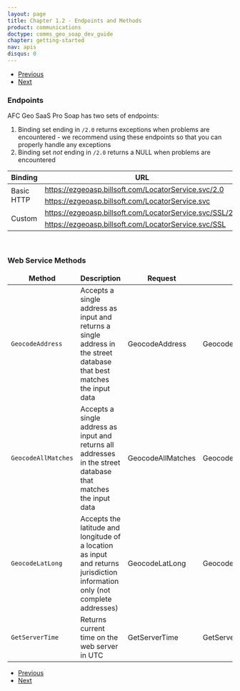 ```yaml
---
layout: page
title: Chapter 1.2 - Endpoints and Methods
product: communications
doctype: comms_geo_soap_dev_guide
chapter: getting-started
nav: apis
disqus: 0
---
```


<ul class="pager">
  <li class="previous"><a href="/communications/dev-guide_geo_soap/getting-started/account-creation/"><i class="glyphicon glyphicon-chevron-left"></i>Previous</a></li>
  <li class="next"><a href="/communications/dev-guide_geo_soap/getting-started/sample-messages/">Next<i class="glyphicon glyphicon-chevron-right"></i></a></li>
</ul>

<h3>Endpoints</h3>

AFC Geo SaaS Pro Soap has two sets of endpoints:
<ol class="dev-guide-list">
  <li>Binding set ending in <code>/2.0</code> returns exceptions when problems are encountered - we recommend using these endpoints so that you can properly handle any exceptions</li>
  <li>Binding set <i>not</i> ending in <code>/2.0</code> returns a NULL when problems are encountered</li>
</ol>

<div class="mobile-table">
  <table class="styled-table">
    <thead>
      <tr>
        <tr>
        <th>Binding</th>
        <th>URL</th>
      </tr>
      </tr>
    </thead>
    <tbody>
      <tr>
        <td rowspan="2">Basic HTTP</td>
        <td><a class="dev-guide-link" href="https://ezgeoasp.billsoft.com/LocatorService.svc/2.0">https://ezgeoasp.billsoft.com/LocatorService.svc/2.0</a></td>
      </tr>
      <tr>
        <td><a class="dev-guide-link" href="https://ezgeoasp.billsoft.com/LocatorService.svc">https://ezgeoasp.billsoft.com/LocatorService.svc</a></td>
      </tr>
      <tr>
        <td rowspan="2">Custom</td>
        <td><a class="dev-guide-link" href="https://ezgeoasp.billsoft.com/LocatorService.svc/SSL/2.0">https://ezgeoasp.billsoft.com/LocatorService.svc/SSL/2.0</a></td>
      </tr>
      <tr>
        <td><a class="dev-guide-link" href="https://ezgeoasp.billsoft.com/LocatorService.svc/SSL">https://ezgeoasp.billsoft.com/LocatorService.svc/SSL</a></td>
      </tr>
    </tbody>
  </table>
</div>
<br/>
<h3>Web Service Methods</h3>
<div class="mobile-table">
  <table class="styled-table">
    <thead>
      <tr>
        <tr>
        <th>Method</th>
        <th>Description</th>
        <th>Request</th>
        <th>Response</th>
      </tr>
      </tr>
    </thead>
    <tbody>
      <tr>
        <td><code>GeocodeAddress</code></td>
        <td>Accepts a single address as input and returns a single address in the street database that best matches the input data</td>
        <td>GeocodeAddress</td>
        <td>GeocodeAddressResponse</td>
      </tr>
      <tr>
        <td><code>GeocodeAllMatches</code></td>
        <td>Accepts a single address as input and returns all addresses in the street database that matches the input data</td>
        <td>GeocodeAllMatches</td>
        <td>GeocodeAllMatchesResponse</td>
      </tr>
      <tr>
        <td><code>GeocodeLatLong</code></td>
        <td>Accepts the latitude and longitude of a location as input and returns jurisdiction information only (not complete addresses)</td>
        <td>GeocodeLatLong</td>
        <td>GeocodeLatLongResponse</td>
      </tr>
      <tr>
        <td><code>GetServerTime</code></td>
        <td>Returns current time on the web server in UTC</td>
        <td>GetServerTime</td>
        <td>GetServerTimeResponse</td>
      </tr>
    </tbody>
  </table>
</div>

<ul class="pager">
  <li class="previous"><a href="/communications/dev-guide_geo_soap/getting-started/account-creation/"><i class="glyphicon glyphicon-chevron-left"></i>Previous</a></li>
  <li class="next"><a href="/communications/dev-guide_geo_soap/getting-started/sample-messages/">Next<i class="glyphicon glyphicon-chevron-right"></i></a></li>
</ul>